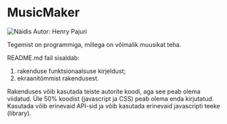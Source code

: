 # MusicMaker
![Näidis](MusicMaker.JPEG)
Autor: Henry Pajuri

Tegemist on programmiga, millega on võimalik muusikat teha. 

README.md fail sisaldab:
1. rakenduse funktsionaalsuse kirjeldust;
1. ekraanitõmmist rakendusest.

  

Rakenduses võib kasutada teiste autorite koodi, aga see peab olema viidatud. Üle 50% koodist (javascript ja CSS) peab olema enda kirjutatud. Kasutada võib erinevaid API-sid ja võib kasutada erinevaid javascripti teeke (library). 
